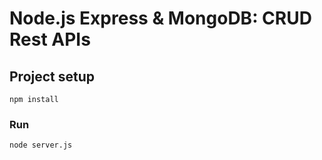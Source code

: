 # Node.js Express & MongoDB: CRUD Rest APIs
## Project setup
```
npm install
```

### Run
```
node server.js
```